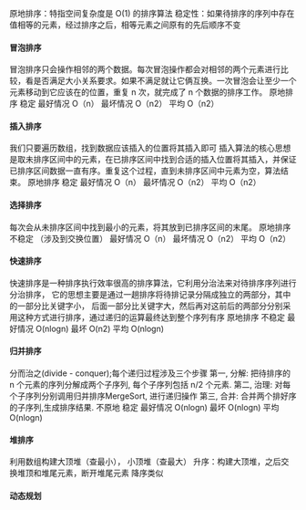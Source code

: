 原地排序：特指空间复杂度是 O(1) 的排序算法 稳定性：如果待排序的序列中存在值相等的元素，经过排序之后，相等元素之间原有的先后顺序不变

#### 冒泡排序

冒泡排序只会操作相邻的两个数据。每次冒泡操作都会对相邻的两个元素进行比较，看是否满足大小关系要求。如果不满足就让它俩互换。一次冒泡会让至少一个元素移动到它应该在的位置，重复 n 次，就完成了 n 个数据的排序工作。 原地排序 稳定 最好情况
O（n） 最坏情况 O（n2） 平均 O（n2）

#### 插入排序

我们只要遍历数组，找到数据应该插入的位置将其插入即可 插入算法的核心思想是取未排序区间中的元素，在已排序区间中找到合适的插入位置将其插入，并保证已排序区间数据一直有序。重复这个过程，直到未排序区间中元素为空，算法结束。 原地排序 稳定
最好情况 O（n） 最坏情况 O（n2） 平均 O（n2）

#### 选择排序

每次会从未排序区间中找到最小的元素，将其放到已排序区间的末尾。 原地排序 不稳定 （涉及到交换位置） 最好情况 O（n） 最坏情况 O（n2） 平均 O（n2）

#### 快速排序

快速排序是一种排序执行效率很高的排序算法，它利用分治法来对待排序序列进行分治排序， 它的思想主要是通过一趟排序将待排记录分隔成独立的两部分，其中的一部分比关键字小，
后面一部分比关键字大，然后再对这前后的两部分分别采用这种方式进行排序，通过递归的运算最终达到整个序列有序 原地排序 不稳定 最好情况 O(nlogn) 最坏 O(n2) 平均 O(nlogn)

#### 归并排序

分而治之(divide - conquer);每个递归过程涉及三个步骤 第一, 分解: 把待排序的 n 个元素的序列分解成两个子序列, 每个子序列包括 n/2 个元素. 第二, 治理: 对每个子序列分别调用归并排序MergeSort,
进行递归操作 第三, 合并: 合并两个排好序的子序列,生成排序结果. 不原地 稳定 最好情况 O(nlogn) 最坏 O(nlogn) 平均 O(nlogn)

#### 堆排序

利用数组构建大顶堆（查最小）， 小顶堆（查最大） 升序：构建大顶堆，之后交换堆顶和堆尾元素，断开堆尾元素 降序类似

#### 动态规划